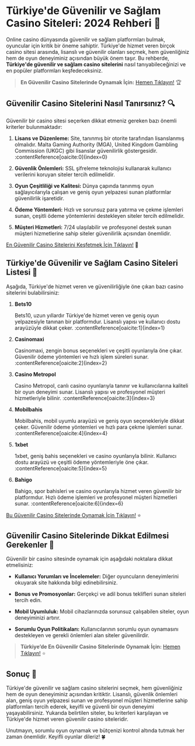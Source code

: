 # Türkiye'de Güvenilir ve Sağlam Casino Siteleri: 2024 Rehberi 🎰

Online casino dünyasında güvenilir ve sağlam platformları bulmak, oyuncular için kritik bir öneme sahiptir. Türkiye'de hizmet veren birçok casino sitesi arasında, lisanslı ve güvenilir olanları seçmek, hem güvenliğiniz hem de oyun deneyiminiz açısından büyük önem taşır. Bu rehberde, **Türkiye'de güvenilir ve sağlam casino sitelerini** nasıl tanıyabileceğinizi ve en popüler platformları keşfedeceksiniz.

> **En Güvenilir Casino Sitelerinde Oynamak İçin:** [Hemen Tıklayın!](https://casinotr.link/gWCRZ4) 🏆

## Güvenilir Casino Sitelerini Nasıl Tanırsınız? 🔍

Güvenilir bir casino sitesi seçerken dikkat etmeniz gereken bazı önemli kriterler bulunmaktadır:

1. **Lisans ve Düzenleme:** Site, tanınmış bir otorite tarafından lisanslanmış olmalıdır. Malta Gaming Authority (MGA), United Kingdom Gambling Commission (UKGC) gibi lisanslar güvenilirlik göstergesidir. :contentReference[oaicite:0]{index=0}

2. **Güvenlik Önlemleri:** SSL şifreleme teknolojisi kullanarak kullanıcı verilerini koruyan siteler tercih edilmelidir.

3. **Oyun Çeşitliliği ve Kalitesi:** Dünya çapında tanınmış oyun sağlayıcılarıyla çalışan ve geniş oyun yelpazesi sunan platformlar güvenilirlik işaretidir.

4. **Ödeme Yöntemleri:** Hızlı ve sorunsuz para yatırma ve çekme işlemleri sunan, çeşitli ödeme yöntemlerini destekleyen siteler tercih edilmelidir.

5. **Müşteri Hizmetleri:** 7/24 ulaşılabilir ve profesyonel destek sunan müşteri hizmetlerine sahip siteler güvenilirlik açısından önemlidir.

[En Güvenilir Casino Sitelerini Keşfetmek İçin Tıklayın!](https://casinotr.link/gWCRZ4) 🎉

## Türkiye'de Güvenilir ve Sağlam Casino Siteleri Listesi 🏅

Aşağıda, Türkiye'de hizmet veren ve güvenilirliğiyle öne çıkan bazı casino sitelerini bulabilirsiniz:

1. **Bets10**

   Bets10, uzun yıllardır Türkiye'de hizmet veren ve geniş oyun yelpazesiyle tanınan bir platformdur. Lisanslı yapısı ve kullanıcı dostu arayüzüyle dikkat çeker. :contentReference[oaicite:1]{index=1}

2. **Casinomaxi**

   Casinomaxi, zengin bonus seçenekleri ve çeşitli oyunlarıyla öne çıkar. Güvenilir ödeme yöntemleri ve hızlı işlem süreleri sunar. :contentReference[oaicite:2]{index=2}

3. **Casino Metropol**

   Casino Metropol, canlı casino oyunlarıyla tanınır ve kullanıcılarına kaliteli bir oyun deneyimi sunar. Lisanslı yapısı ve profesyonel müşteri hizmetleriyle bilinir. :contentReference[oaicite:3]{index=3}

4. **Mobilbahis**

   Mobilbahis, mobil uyumlu arayüzü ve geniş oyun seçenekleriyle dikkat çeker. Güvenilir ödeme yöntemleri ve hızlı para çekme işlemleri sunar. :contentReference[oaicite:4]{index=4}

5. **1xbet**

   1xbet, geniş bahis seçenekleri ve casino oyunlarıyla bilinir. Kullanıcı dostu arayüzü ve çeşitli ödeme yöntemleriyle öne çıkar. :contentReference[oaicite:5]{index=5}

6. **Bahigo**

   Bahigo, spor bahisleri ve casino oyunlarıyla hizmet veren güvenilir bir platformdur. Hızlı ödeme işlemleri ve profesyonel müşteri hizmetleri sunar. :contentReference[oaicite:6]{index=6}

[Bu Güvenilir Casino Sitelerinde Oynamak İçin Tıklayın!](https://casinotr.link/gWCRZ4) ⭐

## Güvenilir Casino Sitelerinde Dikkat Edilmesi Gerekenler 🧩

Güvenilir bir casino sitesinde oynamak için aşağıdaki noktalara dikkat etmelisiniz:

- **Kullanıcı Yorumları ve İncelemeler:** Diğer oyuncuların deneyimlerini okuyarak site hakkında bilgi edinebilirsiniz.

- **Bonus ve Promosyonlar:** Gerçekçi ve adil bonus teklifleri sunan siteleri tercih edin.

- **Mobil Uyumluluk:** Mobil cihazlarınızda sorunsuz çalışabilen siteler, oyun deneyiminizi artırır.

- **Sorumlu Oyun Politikaları:** Kullanıcılarının sorumlu oyun oynamasını destekleyen ve gerekli önlemleri alan siteler güvenilirdir.

> **Türkiye’de En Güvenilir Casino Sitelerinde Oynamak İçin:** [Hemen Tıklayın!](https://casinotr.link/gWCRZ4) ⭐

## Sonuç 🎯

Türkiye'de güvenilir ve sağlam casino sitelerini seçmek, hem güvenliğiniz hem de oyun deneyiminiz açısından kritiktir. Lisanslı, güvenlik önlemleri alan, geniş oyun yelpazesi sunan ve profesyonel müşteri hizmetlerine sahip platformları tercih ederek, keyifli ve güvenli bir oyun deneyimi yaşayabilirsiniz. Yukarıda belirtilen siteler, bu kriterleri karşılayan ve Türkiye'de hizmet veren güvenilir casino siteleridir.

Unutmayın, sorumlu oyun oynamak ve bütçenizi kontrol altında tutmak her zaman önemlidir. Keyifli oyunlar dileriz! 🍀
